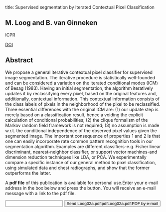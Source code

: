 title: Supervised segmentation by Iterated Contextual Pixel Classification

## M. Loog and B. van Ginneken
ICPR

<a href="https://doi.org/10.1109/ICPR.2002.1048456">DOI</a>

## Abstract
We propose a general iterative contextual pixel classifier for supervised image segmentation. The iterative procedure is statistically well-founded and can be considered a variation on the iterated conditional modes (ICM) of Besag (1983). Having an initial segmentation, the algorithm iteratively updates it by reclassifying every pixel, based on the original features and, additionally, contextual information. This contextual information consists of the class labels of pixels in the neighborhood of the pixel to be reclassified. Three essential differences with the original ICM are: (1) our update step is merely based on a classification result, hence a voiding the explicit calculation of conditional probabilities; (2) the clique formalism of the Markov random field framework is not required; (3) no assumption is made w.r.t. the conditional independence of the observed pixel values given the segmented image. The important consequence of properties 1 and 2 is that one can easily incorporate rate common pattern recognition tools in our segmentation algorithm. Examples are different classifiers-e.g. Fisher linear discriminant, nearest-neighbor classifier, or support vector machines-and dimension reduction techniques like LDA, or PCA. We experimentally compare a specific instance of our general method to pixel classification, using simulated data and chest radiographs, and show that the former outperforms the latter.

A <b>pdf file</b> of this publication is available for personal use.Enter your e-mail address in the box below and press the button. You will receive an e-mail message with a link to the pdf file.
<form action="sender.php">  <input type="text" name="email">  <input type="submit" value="Send Loog02a.pdf:pdfLoog02a.pdf:PDF by e-mail"></form>